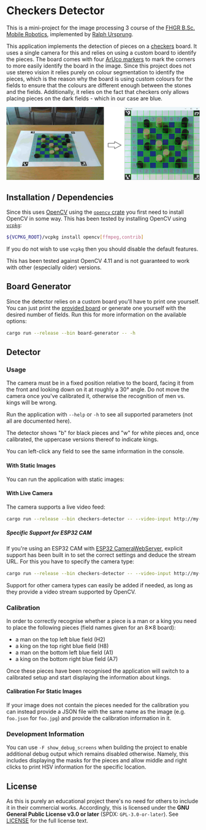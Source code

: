 # Checkers Detector

This is a mini-project for the image processing 3 course of the [FHGR B.Sc. Mobile Robotics], implemented
by [Ralph Ursprung].

This application implements the detection of pieces on a [checkers] board. It uses a single camera for this and
relies on using a custom board to identify the pieces. The board comes with four [ArUco markers] to mark the corners
to more easily identify the board in the image.
Since this project does not use stereo vision it relies purely on colour segmentation to identify the pieces, which is
the reason why the board is using custom colours for the fields to ensure that the colours are different enough between
the stones and the fields. Additionally, it relies on the fact that checkers only allows placing pieces on the dark
fields - which in our case are blue.

![Example Screenshot](docs/readme-example.png)

## Installation / Dependencies

Since this uses [OpenCV](https://opencv.org/) using the [`opencv` crate](https://crates.io/crates/opencv) you first
need to install OpenCV in some way. This has been tested by installing OpenCV using [`vcpkg`](https://vcpkg.io/):

```bash
${VCPKG_ROOT}/vcpkg install opencv[ffmpeg,contrib]
```

If you do not wish to use `vcpkg` then you should disable the default features.

This has been tested against OpenCV 4.11 and is not guaranteed to work with other (especially older) versions.

## Board Generator

Since the detector relies on a custom board you'll have to print one yourself. You can just print the [provided board]
or generate one yourself with the desired number of fields. Run this for more information on the available options:

```bash
cargo run --release --bin board-generator -- -h
```

## Detector

### Usage

The camera must be in a fixed position relative to the board, facing it from the front and looking down on it at
roughly a 30° angle. Do not move the camera once you've calibrated it, otherwise the recognition of men vs. kings will
be wrong.

Run the application with `--help` or `-h` to see all supported parameters (not all are documented here).

The detector shows "b" for black pieces and "w" for white pieces and, once calibrated, the uppercase versions thereof
to indicate kings.

You can left-click any field to see the same information in the console.

#### With Static Images

You can run the application with static images:

#### With Live Camera

The camera supports a live video feed:

```bash
cargo run --release --bin checkers-detector -- --video-input http://my-camera-webserver/stream
```

##### Specific Support for ESP32 CAM

If you're using an ESP32 CAM with [ESP32 CameraWebServer], explicit support has been built in to set the correct
settings and deduce the stream URL. For this you have to specify the camera type:

```bash
cargo run --release --bin checkers-detector -- --video-input http://my-esp32-cam/ --camera-type esp32-cam
```

Support for other camera types can easily be added if needed, as long as they provide a video stream supported by
OpenCV.

### Calibration

In order to correctly recognise whether a piece is a man or a king you need to place the following pieces (field names
given for an 8✕8 board):

* a man on the top left blue field (H2)
* a king on the top right blue field (H8)
* a man on the bottom left blue field (A1)
* a king on the bottom right blue field (A7)

Once these pieces have been recognised the application will switch to a calibrated setup and start displaying the
information about kings.

#### Calibration For Static Images

If your image does not contain the pieces needed for the calibration you can instead provide a JSON file with the same
name as the image (e.g. `foo.json` for `foo.jpg`) and provide the calibration information in it.

### Development Information

You can use `-F show_debug_screens` when building the project to enable additional debug output which remains disabled
otherwise.
Namely, this includes displaying the masks for the pieces and allow middle and right clicks to print HSV information
for the specific location.

## License

As this is purely an educational project there's no need for others to include it in their commercial works.
Accordingly, this is licensed under the **GNU General Public License v3.0 or later** (SPDX: `GPL-3.0-or-later`).
See [LICENSE](LICENSE) for the full license text.

[FHGR B.Sc. Mobile Robotics]: https://fhgr.ch/mr
[Ralph Ursprung]: https://github.com/rursprung
[Checkers]: https://en.wikipedia.org/wiki/Checkers
[ArUco markers]: https://docs.opencv.org/4.x/d5/dae/tutorial_aruco_detection.html
[provided board]: resources/chessboard.png
[ESP32 CameraWebServer]: https://github.com/espressif/arduino-esp32/tree/master/libraries/ESP32/examples/Camera/CameraWebServer
